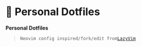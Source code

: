 # 🍚 Personal Dotfiles

<b>Personal Dotfiles</b>

> `Neovim config inspired/fork/edit from`[`LazyVim`](https://github.com/LazyVim/LazyVim)
